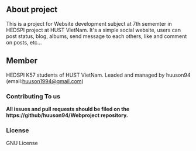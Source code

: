 ## About project
This is a project for Website development subject at 7th sememter in HEDSPI project at HUST VietNam. 
It's a simple social website, users can post status, blog, albums, send message to each others, like and comment on posts, etc...

## Member

HEDSPI K57 students of HUST VietNam.
Leaded and managed by huuson94 (email:huuson1994@gmail.com)

### Contributing To us

**All issues and pull requests should be filed on the https://github/huuson94/Webproject repository.**

### License
GNU License